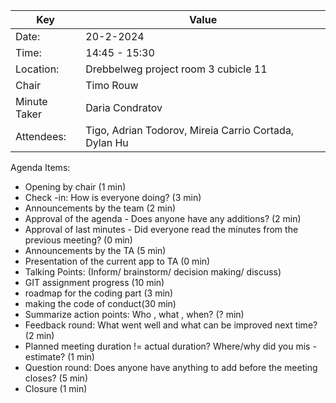  Key | Value |
| --- | --- |
| Date: | 20-2-2024 |
| Time: | 14:45 - 15:30 |
| Location: | Drebbelweg project room 3 cubicle 11|
| Chair | Timo Rouw |
| Minute Taker | Daria Condratov |
| Attendees: | Tigo, Adrian Todorov, Mireia Carrio Cortada, Dylan Hu |
Agenda Items:
- Opening by chair (1 min)
- Check -in: How is everyone doing? (3 min)
- Announcements by the team (2 min)
- Approval of the agenda - Does anyone have any additions? (2 min)
- Approval of last minutes - Did everyone read the minutes from the previous meeting? (0 min)
- Announcements by the TA (5 min)
- Presentation of the current app to TA (0 min)
- Talking Points: (Inform/ brainstorm/ decision making/ discuss)
- GIT assignment progress (10 min)
- roadmap for the coding part (3 min)
- making the code of conduct(30 min)
- Summarize action points: Who , what , when? (? min)
- Feedback round: What went well and what can be improved next time? (2 min)
- Planned meeting duration != actual duration? Where/why did you mis -estimate? (1 min)
- Question round: Does anyone have anything to add before the meeting closes? (5 min)
- Closure (1 min)
